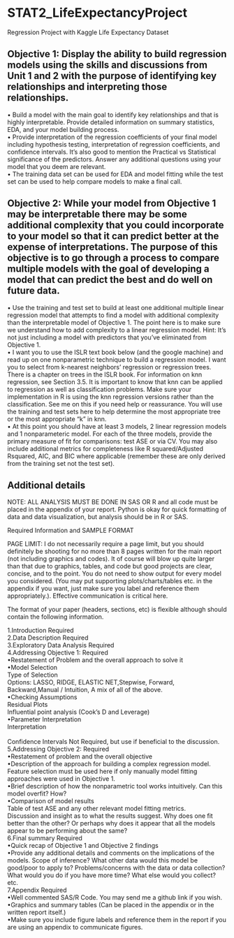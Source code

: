# STAT2_LifeExpectancyProject
Regression Project with Kaggle Life Expectancy Dataset


## Objective 1: Display the ability to build regression models using the skills and discussions from Unit 1 and 2 with the purpose of identifying key relationships and interpreting those relationships.

•	Build a model with the main goal to identify key relationships and that is highly interpretable.  Provide detailed information on summary statistics, EDA, and your model building process.<br />
•	Provide interpretation of the regression coefficients of your final model including hypothesis testing, interpretation of regression coefficients, and confidence intervals. It’s also good to mention the Practical vs Statistical significance of the predictors.  Answer any additional questions using your model that you deem are relevant.<br />
•	The training data set can be used for EDA and model fitting while the test set can be used to help compare models to make a final call.<br />


## Objective 2:  While your model from Objective 1 may be interpretable there may be some additional complexity that you could incorporate to your model so that it can predict better at the expense of interpretations.  The purpose of this objective is to go through a process to compare multiple models with the goal of developing a model that can predict the best and do well on future data.  

•	Use the training and test set to build at least one additional multiple linear regression model that attempts to find a model with additional complexity than the interpretable model of Objective 1.  The point here is to make sure we understand how to add complexity to a linear regression model.   Hint:  It’s not just including a model with predictors that you’ve eliminated from Objective 1.<br />
•	I want you to use the ISLR text book below (and the google machine) and read up on one nonparametric technique to build a regression model.  I want you to select from k-nearest neighbors’ regression or regression trees. There is a chapter on trees in the ISLR book.  For information on knn regression, see Section 3.5.  It is important to know that knn can be applied to regression as well as classification problems.  Make sure your implementation in R is using the knn regression versions rather than the classification.  See me on this if you need help or reassurance.  You will use the training and test sets here to help determine the most appropriate tree or the most appropriate “k” in knn. <br />
•	At this point you should have at least 3 models, 2 linear regression models and 1 nonparameteric model.  For each of the three models, provide the primary measure of fit for comparisons:  test ASE or via CV.  You may also include additional metrics for completeness like R squared/Adjusted Rsquared, AIC, and BIC where applicable (remember these are only derived from the training set not the test set).  <br />


## Additional details

NOTE: ALL ANALYSIS MUST BE DONE IN SAS OR R and all code must be placed in the appendix of your report. Python is okay for quick formatting of data and data visualization, but analysis should be in R or SAS. <br />


Required Information and SAMPLE FORMAT <br />

PAGE LIMIT: I do not necessarily require a page limit, but you should definitely be shooting for no more than 8 pages written for the main report (not including graphics and codes).  It of course will blow up quite larger than that due to graphics, tables, and code but good projects are clear, concise, and to the point.  You do not need to show output for every model you considered.  (You may put supporting plots/charts/tables etc. in the appendix if you want, just make sure you label and reference them appropriately.). Effective communication is critical here.  <br />

The format of your paper (headers, sections, etc) is flexible although should contain the following information.   <br />

1.Introduction Required <br />
2.Data Description  Required <br />
3.Exploratory Data Analysis Required <br />
4.Addressing Objective 1:  Required <br />
	•Restatement of Problem and the overall approach to solve it  <br />
	•Model Selection<br />
		  	Type of Selection <br />
			Options: LASSO, RIDGE, ELASTIC NET,Stepwise, Forward, Backward,Manual / Intuition, A mix of all of the above.<br />
	•Checking Assumptions  <br />
			Residual Plots <br />
			Influential point analysis (Cook’s D and Leverage)<br />
	•Parameter Interpretation<br />
	       		Interpretation<br />           
	       		Confidence Intervals Not Required, but use if beneficial to the discussion.<br />
5.Addressing Objective 2: Required<br />
	•Restatement of problem and the overall objective  <br />
	•Description of the approach for building a complex regression model.  Feature selection must be used here if only manually model fitting approaches were used 		in Objective 1.<br />
	•Brief description of how the nonparametric tool works intuitively.  Can this model overfit?  How?    <br />
	•Comparison of model results  <br />
			Table of test ASE and any other relevant model fitting metrics. <br />
			Discussion and insight as to what the results suggest.  Why does one fit better than the other?  Or perhaps why does it appear that all the 			    models appear to be performing about the same? <br />
6.Final summary Required <br />
	•Quick recap of Objective 1 and Objective 2 findings <br />
	•Provide any additional details and comments on the implications of the models.  Scope of inference?  What other data would this model be good/poor to apply 	      to?   Problems/concerns with the data or data collection? What would you do if you have more time?  What else would you collect? etc.   <br />
7.Appendix  Required <br />
	•Well commented SAS/R Code.  You may send me a github link if you wish. <br />
	•Graphics and summary tables (Can be placed in the appendix or in the written report itself.) <br />
	•Make sure you include figure labels and reference them in the report if you are using an appendix to communicate figures. <br />
